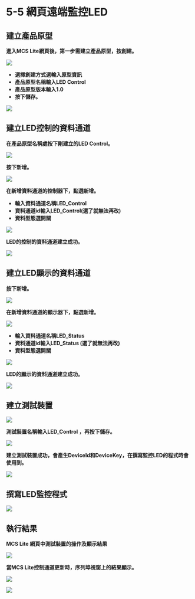 # 5-5 網頁遠端監控LED

## **建立產品原型**

**進入MCS Lite網頁後，第一步需建立產品原型，按創建。**

![](https://lh5.googleusercontent.com/jyf4Sx380tn2kdna1BbMmWpJErWLyYnm8L73xUBAmi_bStHBGwKCIurq26HtO7QsAueuDtiB7y7MwQ3pEsNzEOVM5aIBIbcsrOWD4Kit_DNAmHqrRROhpJIRN6\_cmQyAsf7YaL56IJAnIFxAZw)

* **選擇創建方式選輸入原型資訊**
* **產品原型名稱輸入LED Control**
* **產品原型版本輸入1.0**
* **按下儲存。**

![](https://lh6.googleusercontent.com/ruK43Krh920cpqt70wgjwgC47UNQF_Ljg7kuckTjS-gUBMxldsOHLro_g6IDPFYwuJhHluuHJ-hchcFyJaUA5H54xWRVam5YN68Utj1XKuvOeoGoqB2dIZnHawh4OOBBb3UwaeB9toZnm5N_Fw)

## **建立LED控制的資料通道**

**在產品原型名稱處按下剛建立的LED Control。**

![](https://lh4.googleusercontent.com/3IEeKRWyHkdIUw6lpRlrl6G-3YIr38CkiOhbSiwG9cICfPNV\_4K68nDv2jsTZ1vQQrmMvS4NT40UvgPnG3vAEcvhKLZ9mouyKwOHHjaWDDQuvfGFwucBIqQ7qntSgufKJ0SYoV0zm9WlL_JGPw)

**按下新增。**

![](https://lh3.googleusercontent.com/4ZbiuOBpd4TqYjR40kPuNzQtSzvR8nO7t8AquhFT6EPBVSKhWTEgb-M-PTiurVcCUOzkfZGgZ5mRZRnqIv1MAnBli_ZAnjiv57vs7H35TUUtxwihYURyuBygESjBO36STYwbN6UTzc9PVGeyqQ)



**在新增資料通道的控制器下，點選新增。**

* **輸入資料通道名稱LED_Control**
* **資料通道id輸入LED_Control(選了就無法再改)**
* **資料型態選開關**

![](https://lh3.googleusercontent.com/C1w8ekwWgd2z7c6rBNbDtXAMjrCqReRDEvEFhd2VA7iApV4s6HEKDGK92gIXBleLO2s2mWHx5MqGWubvEdDP3sa_dK8R85xOdeKeFIyKNincviaBQ\_4uKirKQ3q8qw-676moMQwnY6DMC36mwg)



**LED的控制的資料通道建立成功。**

![](https://lh6.googleusercontent.com/WKAF-go6UkxmAmdQD1C7Qtwq6aU9kOZ2ArAqYjB1GPDZV7GQP_UNiL9GKEIC9-QQJsbSkkP7hx5j5UHMHaLAH\_5GwOESBq5rt-jKUg15hDP3JkNvgcw0l8h5oCK5jxsiXgv2y3xBhV9jNbX6Sw)

## **建立LED顯示的資料通道**

**按下新增。**

![](https://lh4.googleusercontent.com/dHuNPOYSWj2G3pCyz7fO9gooqgA6r5p71N-jIwn4VWmnYVoQAgrypexfXGnV7PgqUadKva_yta43Vwe1uPN--\_iLqsvh4-r6gSODvgzjF-LUzfVOmJ4xgxvorFsU_W5ppPBrY3TxtaVp_mqZTw)

**在新增資料通道的顯示器下，點選新增。**

![](https://lh6.googleusercontent.com/l76isNk-7A3lM9y7J7vojCz0gF5xuaMPAjteYm2Jdd6m1GgEIvcu7sQA6B5roxWOfaYhSXBA8-ilWsFXUscBmbvb9wcyE6uI4j17iRBd-H4NDG3\_aBYxnUMEthl7hgsU3SGQwIkdWUrtNsPktQ)

* **輸入資料通道名稱LED_Status**
* **資料通道id輸入LED_Status (選了就無法再改)**
* **資料型態選開關**

![](https://lh5.googleusercontent.com/bHR4WW22xm2e6nSOD1rl4Zq3cNbFvsebzj5YafdWixjmn4X78AzCBSnND8TmUZEc4jey4lcaO73LPJ\_8OsNJ9TdmLdW4CXtsFhj93c89pP7mEUomf4x5dSBXN75NWaMkHdNuOCRbgLTkFzcgRg)

**LED的顯示的資料通道建立成功。**

![](https://lh5.googleusercontent.com/Vei2-g0acDcalLNokFLmnAgNkvkpRzDBDvqAyJnqfdAt5hKIVyTOeNk_zcDXUC8G4BdXi1IOBWLcw0DDfEeELsaSq2ZDnjs3p0m\_7ehtpITXhDbcraqbeEG-trE6gt\_4bOaxy7FVUE8P2Na3dA)

## **建立測試裝置**

![](https://lh3.googleusercontent.com/eLPyjGRnZHSYae-CM\_5i\_0qQQMpuibNAURQd0uv7wrvGps3lGM7hgOBsb2TurL5mWJlE5wQmk7vBJfNULhgYjrETLesAGJ-3yMCprGvyJGhGhe5Bh6A-AZo6zKvQK8ENBN-R620wXfG9tjDJzw)

**測試裝置名稱輸入LED_Control ，再按下儲存。**

![](https://lh6.googleusercontent.com/s30FVFrXmlSR15CijCsJMGtYu-s1ofeGv8iyZ4b75KyIUWUpCifWOLJhyRQNmIzu2dQRMwx4xGy2-QvKVG7QA6Kip91njinB0n03YbcME-EilpGsUqIvflOJGr5CdFq-eNhlybrug3LcY_lwRA)

**建立測試裝置成功，會產生DeviceId和DeviceKey，在撰寫監控LED的程式時會使用到。**

![](https://lh6.googleusercontent.com/r3li1QKnjM8a6ouAG5Md9CZ8EnhsF-X77Oyhb98VGjmR3ReAO08DXSbCnyiOETZsBiSgBjH3PM4V26CJrboOxYIJjM7muKrnJ8sLpr0jWE1pdMCeFDTng_shA_GiusEZvq6Hfi-\_YNJ0hzVb8Q)

## **撰寫LED監控程式**

![](https://lh3.googleusercontent.com/HT3h5Sgh6O7UivuFPEiAAOrb_hhrxuH5HUnABNY_f-AGft1tR-9CrT1ZpftqfY2E7SNhcd6PO-waLxARaDikFsoA1ShqXie90bpnB0PjTljLyNoQ9TL8CWT-dUtg01OREHD_XSy4O5L7ZnYUig)

## **執行結果**

**MCS Lite 網頁中測試裝置的操作及顯示結果**

![](https://lh5.googleusercontent.com/O8fDwXgxvPVBVnhCf_oJqWW8iATjVKdO4rbHqWi1glds4TqiEBsDnFuVQCaRi2wlvOeuj_dbIEO-oehKi9DDuZuOdhHQ8e2NOt1CGUaG72zDd\_\_CgvnL8Kjfhv8IkxFDfb7VdnTGoPPobmyN5g)

**當MCS Lite控制通道更新時，序列埠視窗上的結果顯示。**

![](https://lh4.googleusercontent.com/whAPiIgPm\_32GfHOoshsW9-otoNbjnpyk2FI83fWXIDJJJ22OgQcny1eIMHKnX4Z8CsvzQnPKzf2iDalftUZf0KV7CFHMUN2ZcTjE8zwc19mL5mlzaKoWHCQ8bbzE9MZ0Vts_Ej7LzIaF6vLag)

![](https://lh5.googleusercontent.com/Pn-la8uD2rSE5NQVzTduT5vAJoBqvbIu_joeTGzsiaep-sxupvb-WkBhSDe\_3AyJq-oe0mTrUExk0hnFT3XSLjQKGcYPmMTSQNwf8SJeUiwBfkSWom6SrWIYz1\_VhaYaj_LqZfreYbxp_DCOXQ)

